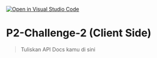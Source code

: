 [![Open in Visual Studio Code](https://classroom.github.com/assets/open-in-vscode-2e0aaae1b6195c2367325f4f02e2d04e9abb55f0b24a779b69b11b9e10269abc.svg)](https://classroom.github.com/online_ide?assignment_repo_id=19799991&assignment_repo_type=AssignmentRepo)
# P2-Challenge-2 (Client Side)

> Tuliskan API Docs kamu di sini

